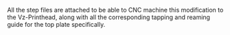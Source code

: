 All the step files are attached to be able to CNC machine this modification to the Vz-Printhead, along with all the corresponding tapping and reaming guide for the top plate specifically.
